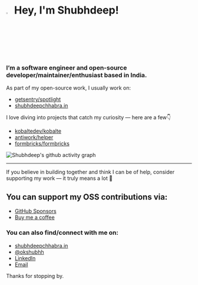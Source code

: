 # <img src="https://raw.githubusercontent.com/aemmadi/aemmadi/master/wave.gif" width="3%"> Hey, I'm Shubhdeep!

### __I’m a software engineer and open-source developer/maintainer/enthusiast based in India.__



As part of my open-source work, I usually work on:

- [getsentry/spotlight](https://github.com/getsentry/spotlight) 
- [shubhdeepchhabra.in](https://github.com/Shubhdeep12/shubhdeepchhabra.in)

I love diving into projects that catch my curiosity — here are a few👇

- [kobaltedev/kobalte](https://github.com/kobaltedev/kobalte)
- [antiwork/helper](https://github.com/antiwork/helper)
- [formbricks/formbricks](https://github.com/formbricks/formbricks)


![Shubhdeep's github activity graph](https://github-readme-activity-graph.vercel.app/graph?username=Shubhdeep12&theme=nightowl)

---

If you believe in building together and think I can be of help, consider supporting my work — it truly means a lot 🤝

## You can support my OSS contributions via:

- [GitHub Sponsors](https://github.com/sponsors/Shubhdeep12)
- [Buy me a coffee](https://www.buymeacoffee.com/shubhdeep)


### You can also find/connect with me on:

- [shubhdeepchhabra.in](https://shubhdeepchhabra.in)
- [@okshubhh](https://twitter.com/okshubhh)
- [LinkedIn](https://www.linkedin.com/in/shubhdeepchhabra)
- [Email](mailto:chhabrashubhdeep@gmail.com)

Thanks for stopping by.

